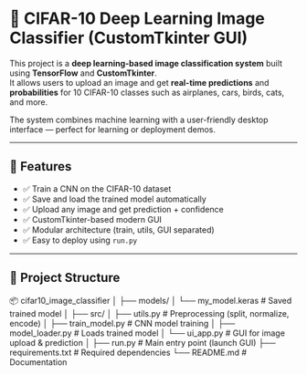 # 🧠 CIFAR-10 Deep Learning Image Classifier (CustomTkinter GUI)

This project is a **deep learning-based image classification system** built using **TensorFlow** and **CustomTkinter**.  
It allows users to upload an image and get **real-time predictions** and **probabilities** for 10 CIFAR-10 classes such as airplanes, cars, birds, cats, and more.  

The system combines machine learning with a user-friendly desktop interface — perfect for learning or deployment demos.

---

## 🚀 Features

- ✅ Train a CNN on the CIFAR-10 dataset  
- ✅ Save and load the trained model automatically  
- ✅ Upload any image and get prediction + confidence  
- ✅ CustomTkinter-based modern GUI  
- ✅ Modular architecture (train, utils, GUI separated)  
- ✅ Easy to deploy using `run.py`

---

## 🧱 Project Structure

📦 cifar10_image_classifier
│
├── models/
│ └── my_model.keras # Saved trained model
│
├── src/
│ ├── utils.py # Preprocessing (split, normalize, encode)
│ ├── train_model.py # CNN model training
│ ├── model_loader.py # Loads trained model
│ └── ui_app.py # GUI for image upload & prediction
│
├── run.py # Main entry point (launch GUI)
├── requirements.txt # Required dependencies
└── README.md # Documentation